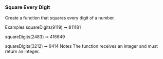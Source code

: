 ### Square Every Digit

Create a function that squares every digit of a number.

Examples
squareDigits(9119) ➞ 811181

squareDigits(2483) ➞ 416649

squareDigits(3212) ➞ 9414
Notes
The function receives an integer and must return an integer.
